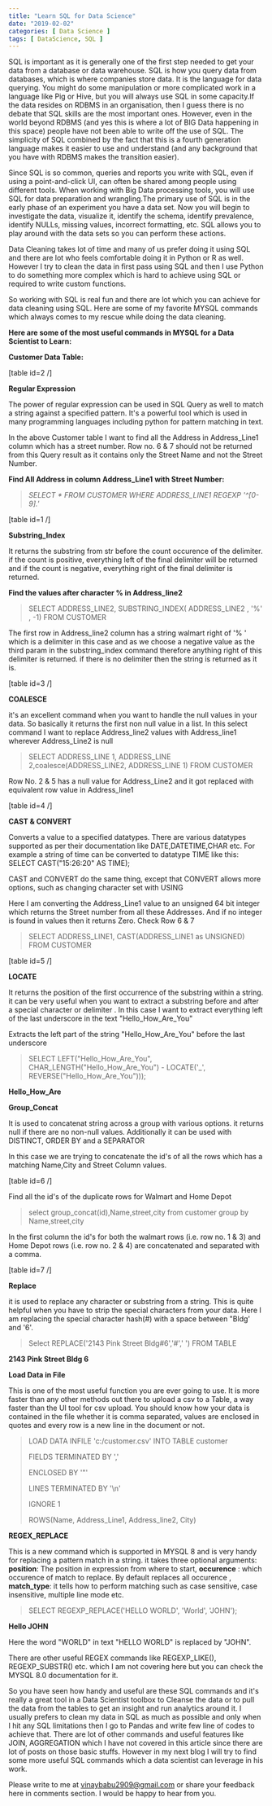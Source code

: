 ```yaml
---
title: "Learn SQL for Data Science"
date: "2019-02-02"
categories: [ Data Science ]
tags: [ DataScience, SQL ]
---
```


SQL is important as it is generally one of the first step needed to get your data from a database or data warehouse. SQL is how you query data from databases, which is where companies store data. It is the language for data querying. You might do some manipulation or more complicated work in a language like Pig or Hive, but you will always use SQL in some capacity.If the data resides on RDBMS in an organisation, then I guess there is no debate that SQL skills are the most important ones. However, even in the world beyond RDBMS (and yes this is where a lot of BIG Data happening in this space) people have not been able to write off the use of SQL. The simplicity of SQL combined by the fact that this is a fourth generation language makes it easier to use and understand (and any background that you have with RDBMS makes the transition easier).

Since SQL is so common, queries and reports you write with SQL, even if using a point-and-click UI, can often be shared among people using different tools. When working with Big Data processing tools, you will use SQL for data preparation and wrangling.The primary use of SQL is in the early phase of an experiment you have a data set. Now you will begin to investigate the data, visualize it, identify the schema, identify prevalence, identify NULLs, missing values, incorrect formatting, etc. SQL allows you to play around with the data sets so you can perform these actions.

Data Cleaning takes lot of time and many of us prefer doing it using SQL and there are lot who feels comfortable doing it in Python or R as well. However I try to clean the data in first pass using SQL and then I use Python to do something more complex which is hard to achieve using SQL or required to write custom functions.

So working with SQL is real fun and there are lot which you can achieve for data cleaning using SQL. Here are some of my favorite MYSQL commands which always comes to my rescue while doing the data cleaning.

**Here are some of the most useful commands in MYSQL for a Data Scientist to Learn:**

**Customer Data Table:**

\[table id=2 /\]




**Regular Expression**

The power of regular expression can be used in SQL Query as well to match a string against a specified pattern. It's a powerful tool which is used in many programming languages including python for pattern matching in text.

In the above Customer table I want to find all the Address in Address\_Line1 column which has a street number. Row no. 6 & 7 should not be returned from this Query result as it contains only the Street Name and not the Street Number.

**Find All Address in column** **Address\_Line1** **with Street Number:**

> _SELECT \* FROM CUSTOMER WHERE ADDRESS\_LINE1 REGEXP '^\[0-9\].'_

\[table id=1 /\]




**Substring\_Index**

It returns the substring from str before the count occurence of the delimiter. if the count is positive, everything left of the final delimiter will be returned and if the count is negative, everything right of the final delimiter is returned.

**Find the values after character % in Address\_line2**

> SELECT ADDRESS\_LINE2, SUBSTRING\_INDEX( ADDRESS\_LINE2 , '%' , -1) FROM CUSTOMER

The first row in Address\_line2 column has a string walmart right of '% ' which is a delimiter in this case and as we choose a negative value as the third param in the substring\_index command therefore anything right of this delimiter is returned. if there is no delimiter then the string is returned as it is.

\[table id=3 /\]




**COALESCE**

it's an excellent command when you want to handle the null values in your data. So basically it returns the first non null value in a list. In this select command I want to replace Address\_line2 values with Address\_line1 wherever Address\_Line2 is null

> SELECT ADDRESS\_LINE 1, ADDRESS\_LINE 2,coalesce(ADDRESS\_LINE2,
> ADDRESS\_LINE 1) FROM CUSTOMER

Row No. 2 & 5 has a null value for Address\_Line2 and it got replaced with equivalent row value in Address\_line1

\[table id=4 /\]




**CAST & CONVERT**

Converts a value to a specified datatypes. There are various datatypes supported as per their documentation like DATE,DATETIME,CHAR etc. For example a string of time can be converted to datatype TIME like this: SELECT CAST("15:26:20" AS TIME);

CAST and CONVERT do the same thing, except that CONVERT allows more options, such as changing character set with USING

Here I am converting the Address\_Line1 value to an unsigned 64 bit integer which returns the Street number from all these Addresses. And if no integer is found in values then it returns Zero. Check Row 6 & 7

> SELECT ADDRESS\_LINE1, CAST(ADDRESS\_LINE1 as UNSIGNED) FROM CUSTOMER

\[table id=5 /\]




**LOCATE**

It returns the position of the first occurrence of the substring within a string. it can be very useful when you want to extract a substring before and after a special character or delimiter . In this case I want to extract everything left of the last underscore in the text "Hello\_How\_Are\_You"

Extracts the left part of the string "Hello\_How\_Are\_You" before the last underscore

> SELECT LEFT("Hello\_How\_Are\_You", CHAR\_LENGTH("Hello\_How\_Are\_You") - LOCATE('\_', REVERSE("Hello\_How\_Are\_You")));

**Hello\_How\_Are**




**Group\_Concat**

It is used to concatenat string across a group with various options. it returns null if there are no non-null values. Additionally it can be used with DISTINCT, ORDER BY and a SEPARATOR

In this case we are trying to concatenate the id's of all the rows which has a matching Name,City and Street Column values.

\[table id=6 /\]

Find all the id's of the duplicate rows for Walmart and Home Depot

> select group\_concat(id),Name,street,city from customer group by Name,street,city

In the first column the id's for both the walmart rows (i.e. row no. 1 & 3) and Home Depot rows (i.e. row no. 2 & 4) are concatenated and separated with a comma.

\[table id=7 /\]




**Replace**

it is used to replace any character or substring from a string. This is quite helpful when you have to strip the special characters from your data. Here I am replacing the special character hash(#) with a space between "Bldg' and '6'.

> Select REPLACE('2143 Pink Street Bldg#6','#',' ') FROM TABLE

**2143 Pink Street Bldg 6**




**Load Data in File**

This is one of the most useful function you are ever going to use. It is more faster than any other methods out there to upload a csv to a Table, a way faster than the UI tool for csv upload. You should know how your data is contained in the file whether it is comma separated, values are enclosed in quotes and every row is a new line in the document or not.

> LOAD DATA INFILE 'c:/customer.csv' INTO TABLE customer
>
> FIELDS TERMINATED BY ','
>
> ENCLOSED BY '"'
>
> LINES TERMINATED BY '\\n'
>
> IGNORE 1
>
> ROWS(Name, Address\_Line1, Address\_line2, City)




**REGEX\_REPLACE**

This is a new command which is supported in MYSQL 8 and is very handy for replacing a pattern match in a string. it takes three optional arguments: **position**: The position in expression from where to start,
**occurence** : which occurence of match to replace. By default replaces all occurence ,
**match\_type**: it tells how to perform matching such as case sensitive, case insensitive, multiple line mode etc.

> SELECT REGEXP\_REPLACE('HELLO WORLD', 'World', 'JOHN');

**Hello JOHN**

Here the word "WORLD" in text "HELLO WORLD" is replaced by "JOHN".

There are other useful REGEX commands like REGEXP\_LIKE(), REGEXP\_SUBSTR() etc. which I am not covering here but you can check the MYSQL 8.0 documentation for it.

So you have seen how handy and useful are these SQL commands and it's really a great tool in a Data Scientist toolbox to Cleanse the data or to pull the data from the tables to get an insight and run analytics around it. I usually prefers to clean my data in SQL as much as possible and only when I hit any SQL limitations then I go to Pandas and write few line of codes to achieve that. There are lot of other commands and useful features like JOIN, AGGREGATION which I have not covered in this article since there are lot of posts on those basic stuffs. However in my next blog I will try to find some more useful SQL commands which a data scientist can leverage in his work.

Please write to me at vinaybabu2909@gmail.com or share your feedback here in comments section. I would be happy to hear from you.
